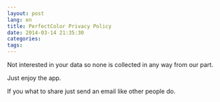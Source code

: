 ```yaml
---
layout: post
lang: en
title: PerfectColor Privacy Policy
date: 2014-03-14 21:35:30
categories:
tags:
---
```


Not interested in your data so none is collected in any way from our part. 

Just enjoy the app. 

If you what to share just send an email like other people do.

